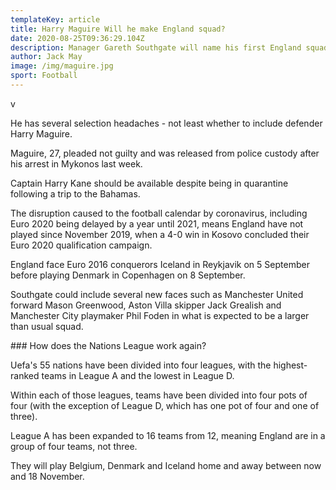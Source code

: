 ```yaml
---
templateKey: article
title: Harry Maguire Will he make England squad?
date: 2020-08-25T09:36:29.104Z
description: Manager Gareth Southgate will name his first England squad of 2020 on Tuesday for next month's Nations League fixtures against Iceland and Denmark.
author: Jack May
image: /img/maguire.jpg
sport: Football
---
```

v

He has several selection headaches - not least whether to include defender Harry Maguire.

Maguire, 27, pleaded not guilty and was released from police custody after his arrest in Mykonos last week.

Captain Harry Kane should be available despite being in quarantine following a trip to the Bahamas.

The disruption caused to the football calendar by coronavirus, including Euro 2020 being delayed by a year until 2021, means England have not played since November 2019, when a 4-0 win in Kosovo concluded their Euro 2020 qualification campaign.

England face Euro 2016 conquerors Iceland in Reykjavik on 5 September before playing Denmark in Copenhagen on 8 September.

Southgate could include several new faces such as Manchester United forward Mason Greenwood, Aston Villa skipper Jack Grealish and Manchester City playmaker Phil Foden in what is expected to be a larger than usual squad.

### How does the Nations League work again?

Uefa's 55 nations have been divided into four leagues, with the highest-ranked teams in League A and the lowest in League D.

Within each of those leagues, teams have been divided into four pots of four (with the exception of League D, which has one pot of four and one of three).

League A has been expanded to 16 teams from 12, meaning England are in a group of four teams, not three.

They will play Belgium, Denmark and Iceland home and away between now and 18 November.
